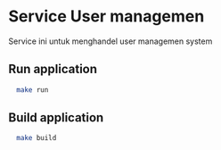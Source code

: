 
# Service User managemen

Service ini untuk menghandel user managemen system

## Run application

```bash
  make run
```
## Build application
```bash
  make build
```
    